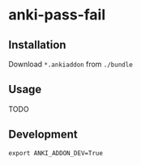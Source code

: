 # anki-pass-fail

## Installation

Download `*.ankiaddon` from `./bundle`

## Usage

TODO

## Development

```shell
export ANKI_ADDON_DEV=True
```
